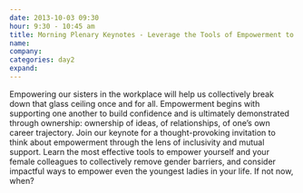 ```yaml
---
date: 2013-10-03 09:30
hour: 9:30 - 10:45 am
title: Morning Plenary Keynotes - Leverage the Tools of Empowerment to Break the Glass Ceiling
name: 
company:
categories: day2
expand:
---
```

Empowering our sisters in the workplace will help us collectively break down that glass ceiling once and for all. Empowerment begins with supporting one another to build confidence and is ultimately demonstrated through ownership: ownership of ideas, of relationships, of one’s own career trajectory. Join our keynote for a thought-provoking invitation to think about empowerment through the lens of inclusivity and mutual support. Learn the most effective tools to empower yourself and your female colleagues to collectively remove gender barriers, and consider impactful ways to empower even the youngest ladies in your life. If not now, when?